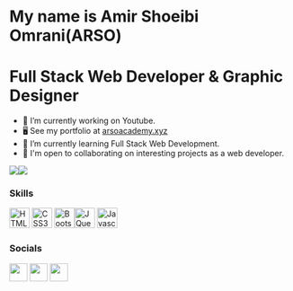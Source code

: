 My name is Amir Shoeibi Omrani(ARSO)
==================================================
Full Stack Web Developer & Graphic Designer
==================================================
- 🔭 I’m currently working on Youtube.
- 🖥️  See my portfolio at [arsoacademy.xyz](https://arsoacademy.xyz)
- 🌱 I’m currently learning Full Stack Web Development.
- 🤝 I'm open to collaborating on interesting projects as a web developer.

<a href="https://www.twitter.com/AmirOmrani_ARSO" target="_blank" rel="noreferrer"><img src="https://img.shields.io/twitter/follow/AmirOmrani_ARSO?logo=twitter&style=for-the-badge&color=0891b2&labelColor=1c1917"/></a><a href="https://www.github.com/Amirshoeibiomrani" target="_blank" rel="noreferrer"><img src="https://img.shields.io/github/followers/Amirshoeibiomrani?logo=github&style=for-the-badge&color=0891b2&labelColor=1c1917" /></a>
                  
### Skills
<p align="left">

<a href="https://developer.mozilla.org/en-US/docs/Glossary/HTML5" target="_blank" rel="noreferrer"><img src="https://raw.githubusercontent.com/danielcranney/readme-generator/main/public/icons/skills/html5-colored.svg" width="36" height="36" alt="HTML5" /></a>
<a href="https://developer.mozilla.org/en-US/docs/Web/CSS" target="_blank" rel="noreferrer"><img src="https://raw.githubusercontent.com/danielcranney/readme-generator/main/public/icons/skills/css3-colored.svg" width="36" height="36" alt="CSS3" /></a>
<a href="https://getbootstrap.com/" target="_blank" rel="noreferrer"><img src="https://raw.githubusercontent.com/danielcranney/readme-generator/main/public/icons/skills/bootstrap-colored.svg" width="36" height="36" alt="Bootstrap" /></a><a href="https://jquery.com/" target="_blank" rel="noreferrer"><img src="https://raw.githubusercontent.com/danielcranney/readme-generator/main/public/icons/skills/jquery-colored.svg" width="36" height="36" alt="JQuery" /></a>
  <a href="https://developer.mozilla.org/en-US/docs/Web/JavaScript" target="_blank" rel="noreferrer"><img src="https://raw.githubusercontent.com/danielcranney/readme-generator/main/public/icons/skills/javascript-colored.svg" width="36" height="36" alt="Javascript" /></a>
</p>

### Socials        
<p align="left">
<a href="https://www.github.com/Amirshoeibiomrani" target="_blank" rel="noreferrer"><img src="https://raw.githubusercontent.com/danielcranney/readme-generator/main/public/icons/socials/github-dark.svg" width="32" height="32" /></a>
  <a href="https://www.linkedin.com/in/amir-shoeibi-omrani-arso-939b44200" target="_blank" rel="noreferrer"><img src="https://raw.githubusercontent.com/danielcranney/readme-generator/main/public/icons/socials/linkedin.svg" width="32" height="32" /></a>
  <a href="https://www.twitter.com/AmirOmrani_ARSO" target="_blank" rel="noreferrer"><img src="https://raw.githubusercontent.com/danielcranney/readme-generator/main/public/icons/socials/twitter.svg" width="32" height="32" /></a></p>

